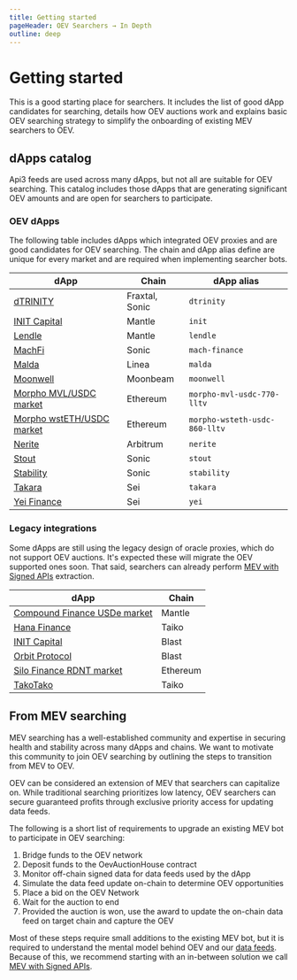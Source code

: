 ```yaml
---
title: Getting started
pageHeader: OEV Searchers → In Depth
outline: deep
---
```


<PageHeader/>

# Getting started

This is a good starting place for searchers. It includes the list of good dApp candidates for searching, details how OEV auctions
work and explains basic OEV searching strategy to simplify the onboarding of
existing MEV searchers to OEV.

## dApps catalog

Api3 feeds are used across many dApps, but not all are suitable for OEV searching. This catalog includes those dApps that are generating significant OEV amounts and are open for searchers to participate.

### OEV dApps

<!-- NOTE: Make sure these are sorted alphabetically; title matches information in @api3/contracts; homepage points to the dApp market (can differ from dApp landing page) -->

The following table includes dApps which integrated OEV proxies and are good candidates for OEV searching. The chain and dApp alias define are unique for every market and are required when implementing searcher bots.

| dApp                                                                                                                                               | Chain          | dApp alias                    |
| -------------------------------------------------------------------------------------------------------------------------------------------------- | -------------- | ----------------------------- |
| [dTRINITY](https://dtrinity.org/)                                                                                                                  | Fraxtal, Sonic | `dtrinity`                    |
| [INIT Capital](https://app.init.capital/?chain=5000)                                                                                               | Mantle         | `init`                        |
| [Lendle](https://lendle.xyz/)                                                                                                                      | Mantle         | `lendle`                      |
| [MachFi](https://www.machfi.xyz/)                                                                                                                  | Sonic          | `mach-finance`                |
| [Malda](https://malda.xyz/)                                                                                                                        | Linea          | `malda`                       |
| [Moonwell](https://moonwell.fi/)                                                                                                                   | Moonbeam       | `moonwell`                    |
| [Morpho MVL/USDC market](https://app.morpho.org/ethereum/market/0x972b343b611a3cf2559a04bf2c0b8e45d1c69a1c1d94dc852ca6e16a924b006b/mvl-usdc)       | Ethereum       | `morpho-mvl-usdc-770-lltv`    |
| [Morpho wstETH/USDC market](https://app.morpho.org/ethereum/market/0x6d2fba32b8649d92432d036c16aa80779034b7469b63abc259b17678857f31c2/wsteth-usdc) | Ethereum       | `morpho-wsteth-usdc-860-lltv` |
| [Nerite](https://www.nerite.org/)                                                                                                                  | Arbitrum       | `nerite`                      |
| [Stout](https://stout.fi/)                                                                                                                         | Sonic          | `stout`                       |
| [Stability](https://stability.market/)                                                                                                             | Sonic          | `stability`                   |
| [Takara](https://app.takaralend.com/)                                                                                                              | Sei            | `takara`                      |
| [Yei Finance](https://www.yei.finance/)                                                                                                            | Sei            | `yei`                         |

### Legacy integrations

Some dApps are still using the legacy design of oracle proxies, which do not support OEV auctions. It's expected these will migrate the OEV supported ones soon. That said, searchers can already
perform [MEV with Signed APIs](/oev-searchers/in-depth/mev-with-signed-apis)
extraction.

<!-- NOTE: Make sure these are sorted alphabetically; title matches information in @api3/contracts; homepage points to the dApp market (can differ from dApp landing page) -->

| dApp                                                                                                | Chain    |
| --------------------------------------------------------------------------------------------------- | -------- |
| [Compound Finance USDe market](https://app.compound.finance/markets/usde-mantle)                    | Mantle   |
| [Hana Finance](https://www.hana.finance/)                                                           | Taiko    |
| [INIT Capital](https://app.init.capital/?chain=81457)                                               | Blast    |
| [Orbit Protocol](https://orbitlending.io/)                                                          | Blast    |
| [Silo Finance RDNT market](https://v1.silo.finance/silo/0x19d3F8D09773065867e9fD11716229e73481c55A) | Ethereum |
| [TakoTako](https://www.takotako.xyz/)                                                               | Taiko    |

## From MEV searching

MEV searching has a well-established community and expertise in securing health
and stability across many dApps and chains. We want to motivate this community
to join OEV searching by outlining the steps to transition from MEV to OEV.

OEV can be considered an extension of MEV that searchers can capitalize on. While traditional searching prioritizes low latency, OEV searchers can secure guaranteed profits through exclusive priority access for updating data feeds.

The following is a short list of requirements to upgrade an existing MEV
bot to participate in OEV searching:

1. Bridge funds to the OEV network
2. Deposit funds to the OevAuctionHouse contract
3. Monitor off-chain signed data for data feeds used by the dApp
4. Simulate the data feed update on-chain to determine OEV opportunities
5. Place a bid on the OEV Network
6. Wait for the auction to end
7. Provided the auction is won, use the award to update the on-chain data feed on target chain and capture
   the OEV

Most of these steps require small additions to the existing MEV bot, but it is
required to understand the mental model behind OEV and our
[data feeds](/oev-searchers/in-depth/data-feeds/). Because of this, we recommend starting
with an in-between solution we call
[MEV with Signed APIs](/oev-searchers/in-depth/mev-with-signed-apis).
